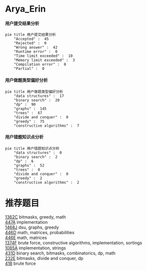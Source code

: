 # Arya_Erin

<!-- tabs:start -->



#### **用户提交结果分析**

```mermaid
pie title 用户提交结果分析
    "Accepted" :  45
    "Rejected" :  0
    "Wrong answer" :  42
    "Runtime error" :  0
    "Time limit exceeded" :  10
    "Memory limit exceeded" :  3
    "Compilation error" :  0
    "Partial" :  0
```

#### **用户做题类型偏好分析**

```mermaid
pie title 用户做题类型偏好分析
    "data structures" :  17
    "binary search" :  20
    "dp" :  90
    "graphs" :  145
    "trees" :  67
    "divide and conquer" :  0
    "greedy" :  75
    "constructive algorithms" :  7
```
#### **用户错题知识点分析**

```mermaid
pie title 用户错题知识点分析
    "data structures" :  0
    "binary search" :  2
    "dp" :  6
    "graphs" :  52
    "trees" :  0
    "divide and conquer" :  0
    "greedy" :  2
    "constructive algorithms" :  2
```



<!-- tabs:end -->
# 推荐题目
[1362C](https://codeforces.com/contest/1362/problem/C)		bitmasks,
                        greedy,
                        math		  
[447A](https://codeforces.com/contest/447/problem/A)		implementation		  
[1468J](https://codeforces.com/contest/1468/problem/J)		dsu,
                        graphs,
                        greedy		  
[446D](https://codeforces.com/contest/446/problem/D)		math,
                        matrices,
                        probabilities		  
[446E](https://codeforces.com/contest/446/problem/E)		math,
                        matrices		  
[1374F](https://codeforces.com/contest/1374/problem/F)		brute force,
                        constructive algorithms,
                        implementation,
                        sortings		  
[1085A](https://codeforces.com/contest/1085/problem/A)		implementation,
                        strings		  
[431D](https://codeforces.com/contest/431/problem/D)		binary search,
                        bitmasks,
                        combinatorics,
                        dp,
                        math		  
[232E](https://codeforces.com/contest/232/problem/E)		bitmasks,
                        divide and conquer,
                        dp		  
[41B](https://codeforces.com/contest/41/problem/B)		brute force		  
